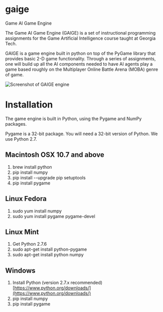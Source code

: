 # gaige
Game AI Game Engine

The Game AI Game Engine (GAIGE) is a set of instructional programming assignments for the Game Artificial Intelligence course taught at Georgia Tech. 

GAIGE is a game engine built in python on top of the PyGame library that provides basic 2-D game functionality. Through a series of assignments, one will build up all the AI components needed to have AI agents play a game based roughly on the Multiplayer Online Battle Arena (MOBA) genre of game.

![Screenshot of GAIGE engine](https://github.com/markriedl/gaige/images/icon48.png "The GAIGE Game Engine")

# Installation

The game engine is built in Python, using the Pygame and NumPy packages.

Pygame is a 32-bit package. You will need a 32-bit version of Python. We use Python 2.7.

## Macintosh OSX 10.7 and above

1. brew install python
2. pip install numpy
3. pip install --upgrade pip setuptools
4. pip install pygame

## Linux Fedora

1. sudo yum install numpy
2. sudo yum install pygame pygame-devel

## Linux Mint

1. Get Python 2.7.6
2. sudo apt-get install python-pygame
3. sudo apt-get install python numpy

## Windows

1. Install Python (version 2.7.x recommended) [https://www.python.org/downloads/](https://www.python.org/downloads/)
2. pip install numpy
3. pip install pygame